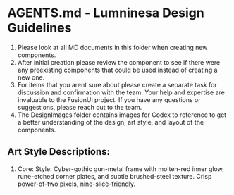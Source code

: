 # AGENTS.md - Lumninesa Design Guidelines

1. Please look at all MD documents in this folder when creating new components.
2. After initial creation please review the component to see if there were any preexisting components that could be used instead of creating a new one.
3. For items that you arent sure about please create a separate task for discussion and confirmation with the team.
Your help and expertise are invaluable to the FusionUI project. If you have any questions or suggestions, please reach out to the team.
4. The DesignImages folder contains images for Codex to reference to get a better understanding of the design, art style, and layout of the components.

## Art Style Descriptions:

1. Core: Style: Cyber-gothic gun-metal frame with molten-red inner glow, rune-etched corner plates, and subtle brushed-steel texture. Crisp power-of-two pixels, nine-slice-friendly.